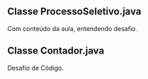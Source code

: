 ## Classe ProcessoSeletivo.java

Com conteúdo da aula, entendendo desafio.

## Classe Contador.java

Desafio de Código.
